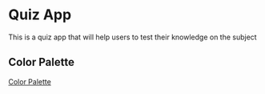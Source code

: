 # Quiz App

This is a quiz app that will help users to test their knowledge on the subject

## Color Palette

[Color Palette](https://colorhunt.co/palette/4793afffc470dd57468b322c)
